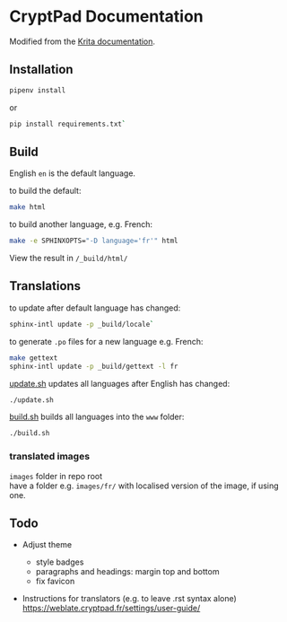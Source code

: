 
# CryptPad Documentation

Modified from the [Krita documentation](https://invent.kde.org/documentation/docs-krita-org/-/tree/master/).

## Installation 

```bash
pipenv install
```
or
```bash
pip install requirements.txt` 
```

## Build

English `en` is the default language.

to build the default:  
```bash
make html
```

to build another language, e.g. French: 
```bash
make -e SPHINXOPTS="-D language='fr'" html
```

View the result in `/_build/html/`

## Translations

to update after default language has changed:  
```bash
sphinx-intl update -p _build/locale`
```

to generate `.po` files for a new language e.g. French:  
```bash
make gettext
sphinx-intl update -p _build/gettext -l fr
```

[update.sh](update.sh) updates all languages after English has changed: 
```bash
./update.sh
```

[build.sh](build.sh) builds all languages into the `www` folder: 
```bash
./build.sh
```

### translated images
`images` folder in repo root  
have a folder e.g. `images/fr/` with localised version of the image, if using one.

## Todo

- Adjust theme
    - style badges
    - paragraphs and headings: margin top and bottom
    - fix favicon

- Instructions for translators (e.g. to leave .rst syntax alone) https://weblate.cryptpad.fr/settings/user-guide/ 
